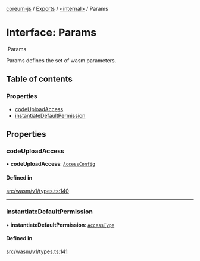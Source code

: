 [coreum-js](../README.md) / [Exports](../modules.md) / [<internal\>](../modules/internal_.md) / Params

# Interface: Params

[<internal>](../modules/internal_.md).Params

Params defines the set of wasm parameters.

## Table of contents

### Properties

- [codeUploadAccess](internal_.Params-5.md#codeuploadaccess)
- [instantiateDefaultPermission](internal_.Params-5.md#instantiatedefaultpermission)

## Properties

### codeUploadAccess

• **codeUploadAccess**: [`AccessConfig`](../modules/internal_.md#accessconfig)

#### Defined in

[src/wasm/v1/types.ts:140](https://github.com/CooperFoundation/coreum-js/blob/f8fbe50/src/wasm/v1/types.ts#L140)

___

### instantiateDefaultPermission

• **instantiateDefaultPermission**: [`AccessType`](../enums/internal_.AccessType.md)

#### Defined in

[src/wasm/v1/types.ts:141](https://github.com/CooperFoundation/coreum-js/blob/f8fbe50/src/wasm/v1/types.ts#L141)
